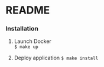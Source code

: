 # README

### Installation

1. Launch Docker  
   <code>$ make up</code>

2. Deploy application
   <code>$ make install</code>
   
